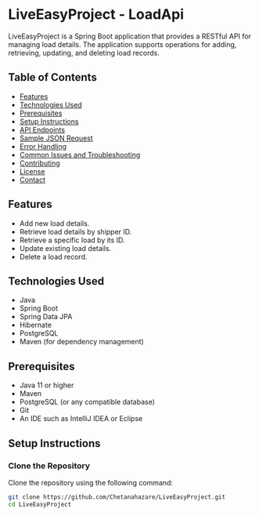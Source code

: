 # LiveEasyProject - LoadApi

LiveEasyProject is a Spring Boot application that provides a RESTful API for managing load details. The application supports operations for adding, retrieving, updating, and deleting load records.

## Table of Contents
- [Features](#features)
- [Technologies Used](#technologies-used)
- [Prerequisites](#prerequisites)
- [Setup Instructions](#setup-instructions)
- [API Endpoints](#api-endpoints)
- [Sample JSON Request](#sample-json-request)
- [Error Handling](#error-handling)
- [Common Issues and Troubleshooting](#common-issues-and-troubleshooting)
- [Contributing](#contributing)
- [License](#license)
- [Contact](#contact)

## Features
- Add new load details.
- Retrieve load details by shipper ID.
- Retrieve a specific load by its ID.
- Update existing load details.
- Delete a load record.

## Technologies Used
- Java
- Spring Boot
- Spring Data JPA
- Hibernate
- PostgreSQL
- Maven (for dependency management)

## Prerequisites
- Java 11 or higher
- Maven
- PostgreSQL (or any compatible database)
- Git
- An IDE such as IntelliJ IDEA or Eclipse

## Setup Instructions

### Clone the Repository
Clone the repository using the following command:
```bash
git clone https://github.com/Chetanahazare/LiveEasyProject.git
cd LiveEasyProject
